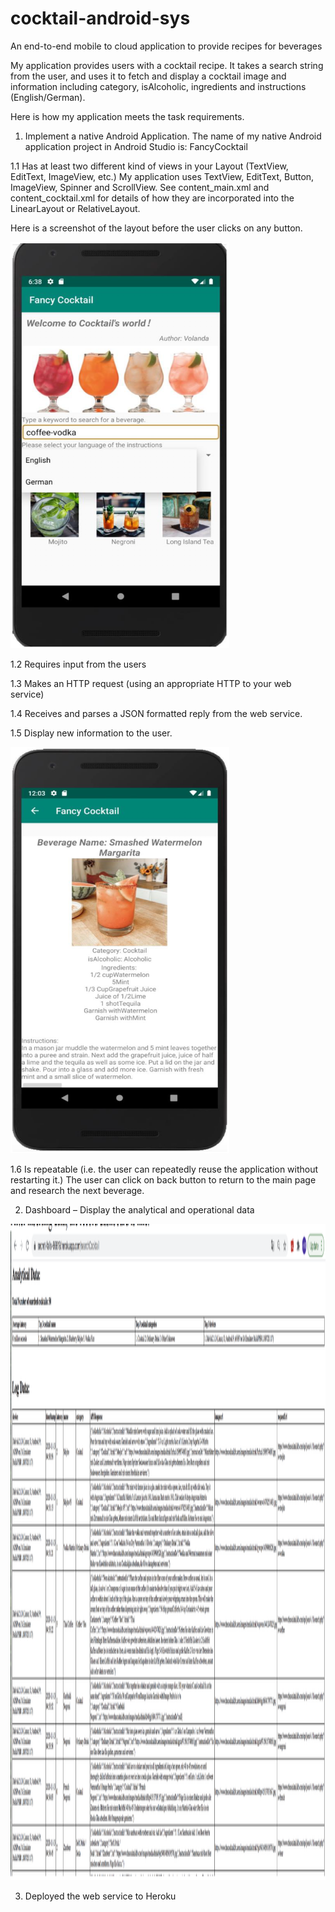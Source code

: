 # cocktail-android-sys
An end-to-end mobile to cloud application to provide recipes for beverages

My application provides users with a cocktail recipe. It takes a search string from the user, and uses it to fetch and display a cocktail image and information including category, isAlcoholic, ingredients and instructions (English/German).

Here is how my application meets the task requirements.

1.  Implement a native Android Application.
The name of my native Android application project in Android Studio is: FancyCocktail

1.1 Has at least two different kind of views in your Layout (TextView, EditText, ImageView, etc.)
My application uses TextView, EditText, Button, ImageView, Spinner and ScrollView. See content_main.xml and content_cocktail.xml for details of how they are incorporated into the LinearLayout or RelativeLayout.

Here is a screenshot of the layout before the user clicks on any button.

<img width="350" height="650" src="https://github.com/Volanda-Zhu/cocktail-android-sys/blob/master/picture/frontpage.png"/>

1.2 Requires input from the users

1.3 Makes an HTTP request (using an appropriate HTTP to your web service)

1.4 Receives and parses a JSON formatted reply from the web service.

1.5 Display new information to the user.

<img width="350" height="650" src="https://github.com/Volanda-Zhu/cocktail-android-sys/blob/master/picture/example.png"/>

1.6 Is repeatable (i.e. the user can repeatedly reuse the application without restarting it.)
The user can click on back button to return to the main page and research the next beverage.

2. Dashboard – Display the analytical and operational data

<img width="650" height="1050" src="https://github.com/Volanda-Zhu/cocktail-android-sys/blob/master/picture/log_dashboard.png"/>

3. Deployed the web service to Heroku
